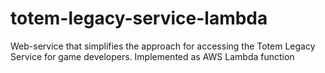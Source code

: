 # totem-legacy-service-lambda
Web-service that simplifies the approach for accessing the Totem Legacy Service for game developers. Implemented as AWS Lambda function
